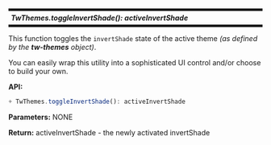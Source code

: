 <h5 style="margin: 10px 0px; border-width: 5px 0px; padding: 5px; border-style: solid;">
TwThemes.toggleInvertShade(): activeInvertShade
</h5>

This function toggles the `invertShade` state of the active theme
_(as defined by the **tw-themes** object)_.

You can easily wrap this utility into a sophisticated UI control
and/or choose to build your own.

**API:**

```js
+ TwThemes.toggleInvertShade(): activeInvertShade
```

**Parameters:** NONE

**Return:** activeInvertShade - the newly activated invertShade
